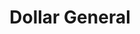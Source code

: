 ---
title: "Dollar General"
url: /lillington/dollar-general-west-cornelius-harnett-boulevard/
shop: Kramladen
---